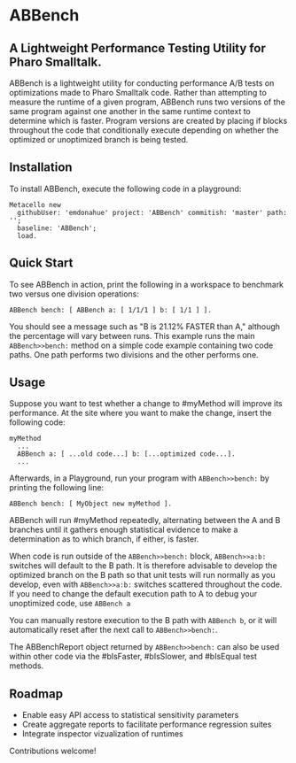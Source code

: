 # ABBench
## A Lightweight Performance Testing Utility for Pharo Smalltalk.

ABBench is a lightweight utility for conducting performance A/B tests on optimizations made to Pharo Smalltalk code. Rather than attempting to measure the runtime of a given program, ABBench runs two versions of the same program against one another in the same runtime context to determine which is faster. Program versions are created by placing if blocks throughout the code that conditionally execute depending on whether the optimized or unoptimized branch is being tested.

## Installation

To install ABBench, execute the following code in a playground:

```smalltalk
Metacello new
  githubUser: 'emdonahue' project: 'ABBench' commitish: 'master' path: ''; 
  baseline: 'ABBench';
  load.
```

## Quick Start

To see ABBench in action, print the following in a workspace to benchmark two versus one division operations:

```smalltalk
ABBench bench: [ ABBench a: [ 1/1/1 ] b: [ 1/1 ] ].
```

You should see a message such as  "B is 21.12% FASTER than A," although the percentage will vary between runs. This example runs the main `ABBench>>bench:` method on a simple code example containing two code paths. One path performs two divisions and the other performs one.

## Usage

Suppose you want to test whether a change to #myMethod will improve its performance. At the site where you want to make the change, insert the following code:

```smalltalk
myMethod
  ...
  ABBench a: [ ...old code...] b: [...optimized code...].
  ...
```
Afterwards, in a Playground, run your program with `ABBench>>bench:` by printing the following line:

```smalltalk
ABBench bench: [ MyObject new myMethod ].
```
ABBench will run #myMethod repeatedly, alternating between the A and B branches until it gathers enough statistical evidence to make a determination as to which branch, if either, is faster.

When code is run outside of the `ABBench>>bench:` block, `ABBench>>a:b:` switches will default to the B path. It is therefore advisable to develop the optimized branch on the B path so that unit tests will run normally as you develop, even with `ABBench>>a:b:` switches scattered throughout the code. If you need to change the default execution path to A to debug your unoptimized code, use `ABBench a`

You can manually restore execution to the B path with `ABBench b`, or it will automatically reset after the next call to `ABBench>>bench:`.

The ABBenchReport object returned by `ABBench>>bench:` can also be used within other code via the #bIsFaster, #bIsSlower, and #bIsEqual test methods.

## Roadmap
- Enable easy API access to statistical sensitivity parameters
- Create aggregate reports to facilitate performance regression suites
- Integrate inspector vizualization of runtimes

Contributions welcome!
